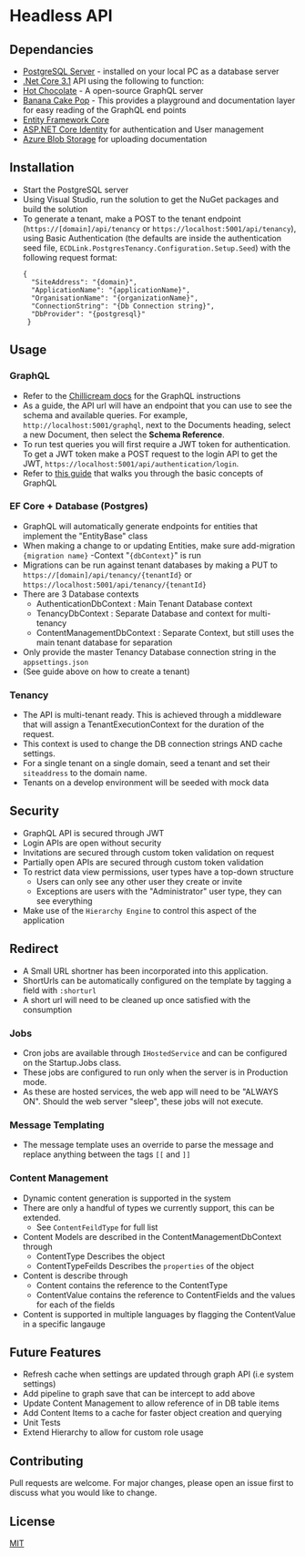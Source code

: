 # Headless API

## Dependancies

- [PostgreSQL Server](https://www.postgresql.org/) - installed on your local PC as a database server
- [.Net Core 3.1](https://dotnet.microsoft.com/en-us/download/dotnet/3.1) API using the following to
  function:
- [Hot Chocolate](https://github.com/ChilliCream/hotchocolate) - A open-source GraphQL server
- [Banana Cake Pop](https://chillicream.com/) - This provides a playground and documentation layer
  for easy reading of the GraphQL end points
- [Entity Framework Core](https://docs.microsoft.com/en-us/ef/core/)
- [ASP.NET Core Identity](https://docs.microsoft.com/en-us/aspnet/core/security/authentication/identity?view=aspnetcore-6.0&tabs=visual-studio)
  for authentication and User management
- [Azure Blob Storage](https://docs.microsoft.com/en-us/aspnet/core/security/data-protection/implementation/key-storage-providers?view=aspnetcore-3.1&tabs=visual-studio#azure-storage) for uploading documentation

## Installation

- Start the PostgreSQL server
- Using Visual Studio, run the solution to get the NuGet packages and build the solution
- To generate a tenant, make a POST to the tenant endpoint (`https://[domain]/api/tenancy` or
  `https://localhost:5001/api/tenancy`), using Basic Authentication (the defaults are inside the
  authentication seed file, `ECDLink.PostgresTenancy.Configuration.Setup.Seed`) with the following
  request format:
  ```
  { 
    "SiteAddress": "{domain}",
    "ApplicationName": "{applicationName}",
    "OrganisationName": "{organizationName}",
    "ConnectionString": "{Db Connection string}",
    "DbProvider": "{postgresql}" 
   }
  ```

## Usage

### GraphQL
- Refer to the [Chillicream docs](https://chillicream.com/docs/hotchocolate/get-started) for the
  GraphQL instructions
- As a guide, the API url will have an endpoint that you can use to see the schema and available
  queries. For example, `http://localhost:5001/graphql`, next to the Documents heading, select a new
  Document, then select the **Schema Reference**.
- To run test queries you will first require a JWT token for authentication. To get a JWT token make
  a POST request to the login API to get the JWT, `https://localhost:5001/api/authentication/login`.
- Refer to [this guide](https://graphql.org/learn/) that walks you through the basic concepts of
  GraphQL

### EF Core + Database (Postgres)
- GraphQL will automatically generate endpoints for entities that implement the "EntityBase" class
- When making a change to or updating Entities, make sure add-migration `{migration name}` -Context "`{dbContext}`" is run
- Migrations can be run against tenant databases by making a PUT to `https://[domain]/api/tenancy/{tenantId}` or
  `https://localhost:5001/api/tenancy/{tenantId}`
- There are 3 Database contexts
    - AuthenticationDbContext : Main Tenant Database context
    - TenancyDbContext : Separate Database and context for multi-tenancy
    - ContentManagementDbContext : Separate Context, but still uses the main tenant database for separation
- Only provide the master Tenancy Database connection string in the ```appsettings.json```
- (See guide above on how to create a tenant)

### Tenancy
- The API is multi-tenant ready. This is achieved through a middleware that will assign a TenantExecutionContext for the duration of the request.
- This context is used to change the DB connection strings AND cache settings.
- For a single tenant on a single domain, seed a tenant and set their ```siteaddress``` to the domain name.
- Tenants on a develop environment will be seeded with mock data

## Security
- GraphQL API is secured through JWT
- Login APIs are open without security
- Invitations are secured through custom token validation on request
- Partially open APIs are secured through custom token validation
- To restrict data view permissions, user types have a top-down structure
    - Users can only see any other user they create or invite
    - Exceptions are users with the "Administrator" user type, they can see everything
- Make use of the ```Hierarchy Engine``` to control this aspect of the application

## Redirect
- A Small URL shortner has been incorporated into this application.
- ShortUrls can be automatically configured on the template by tagging a field with ```:shorturl```
- A short url will need to be cleaned up once satisfied with the consumption

### Jobs
- Cron jobs are available through ```IHostedService``` and can be configured on the Startup.Jobs class.
- These jobs are configured to run only when the server is in Production mode.
- As these are hosted services, the web app will need to be "ALWAYS ON". Should the web server "sleep", these jobs will not execute.

### Message Templating
- The message template uses an override to parse the message and replace anything between the tags ``[[`` and ``]]``

### Content Management
- Dynamic content generation is supported in the system
- There are only a handful of types we currently support, this can be extended.
    - See ```ContentFeildType``` for full list
- Content Models are described in the ContentManagementDbContext through 
    - ContentType Describes the object
    - ContentTypeFeilds Describes the ```properties``` of the object
- Content is describe through
    - Content contains the reference to the ContentType
    - ContentValue contains the reference to ContentFields and the values for each of the fields
- Content is supported in multiple languages by flagging the ContentValue in a specific langauge

## Future Features
- Refresh cache when settings are updated through graph API (i.e system settings)
- Add pipeline to graph save that can be intercept to add above
- Update Content Management to allow reference of in DB table items
- Add Content Items to a cache for faster object creation and querying
- Unit Tests
- Extend Hierarchy to allow for custom role usage

## Contributing
Pull requests are welcome. For major changes, please open an issue first to discuss what you would like to change.

## License
[MIT](https://choosealicense.com/licenses/mit/)